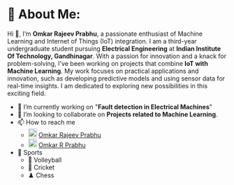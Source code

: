 # 💫 About Me: 

Hi 👋, I’m **Omkar Rajeev Prabhu**, a passionate enthusiast of Machine Learning and Internet of Things (IoT) integration. I am a third-year undergraduate student pursuing **Electrical Engineering** at **Indian Institute Of Technology, Gandhinagar**. With a passion for innovation and a knack for problem-solving, I've been working on projects that combine **IoT with Machine Learning**. My work focuses on practical applications and innovation, such as developing predictive models and using sensor data for real-time insights. I am dedicated to exploring new possibilities in this exciting field.
- 🔭 I’m currently working on "**Fault detection in Electrical Machines**"
- 👯 I’m looking to collaborate on **Projects related to Machine Learning**.
- 📫 How to reach me 
  - <img src="https://upload.wikimedia.org/wikipedia/commons/c/ca/LinkedIn_logo_initials.png" alt="LinkedIn logo" style="width:20px;height:20px;"> [Omkar Rajeev Prabhu](https://www.linkedin.com/in/omkar-rajeev-prabhu/)
  - <img src="https://upload.wikimedia.org/wikipedia/commons/thumb/4/4e/Gmail_Icon.png/512px-Gmail_Icon.png" alt="Gmail logo" style="width:20px;height:20px;"> [Omkar R Prabhu](mailto:omkarrpabhu.007@gmail.com)
- 🏅 Sports
  - 🏐 Volleyball
  - 🏏 Cricket
  - ♟️ Chess   
<!---
OmkarRPrabhu007/OmkarRPrabhu007 is a ✨ special ✨ repository because its `README.md` (this file) appears on your GitHub profile.
You can click the Preview link to take a look at your changes.
--->
